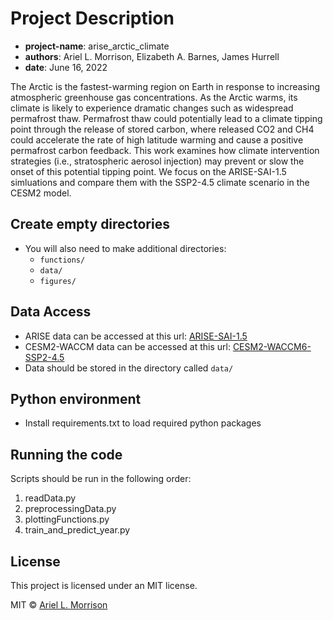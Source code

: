 # Project Description
* __project-name__: arise_arctic_climate
* __authors__: Ariel L. Morrison, Elizabeth A. Barnes, James Hurrell
* __date__: June 16, 2022

The Arctic is the fastest-warming region on Earth in response to increasing atmospheric greenhouse gas concentrations. As the Arctic warms, its climate is likely to experience dramatic changes such as widespread permafrost thaw. Permafrost thaw could potentially lead to a climate tipping point through the release of stored carbon, where released CO2 and CH4 could accelerate the rate of high latitude warming and cause a positive permafrost carbon feedback. This work examines how climate intervention strategies (i.e., stratospheric aerosol injection) may prevent or slow the onset of this potential tipping point. We focus on the ARISE-SAI-1.5 simluations and compare them with the SSP2-4.5 climate scenario in the CESM2 model.

## Create empty directories
* You will also need to make additional directories:
    * ```functions/```
    * ```data/```
    * ```figures/```    

## Data Access
* ARISE data can be accessed at this url: [ARISE-SAI-1.5](https://www.earthsystemgrid.org/dataset/ucar.cgd.ccsm4.ARISE-SAI-1.5.html)
* CESM2-WACCM data can be accessed at this url: [CESM2-WACCM6-SSP2-4.5](https://www.earthsystemgrid.org/dataset/ucar.cgd.cesm2.waccm6.ssp245.html)
* Data should be stored in the directory called ```data/```

## Python environment
* Install requirements.txt to load required python packages 

## Running the code
Scripts should be run in the following order:
1. readData.py
2. preprocessingData.py
3. plottingFunctions.py
4. train_and_predict_year.py

## License
This project is licensed under an MIT license.

MIT © [Ariel L. Morrison](https://github.com/ariel-morrison)
